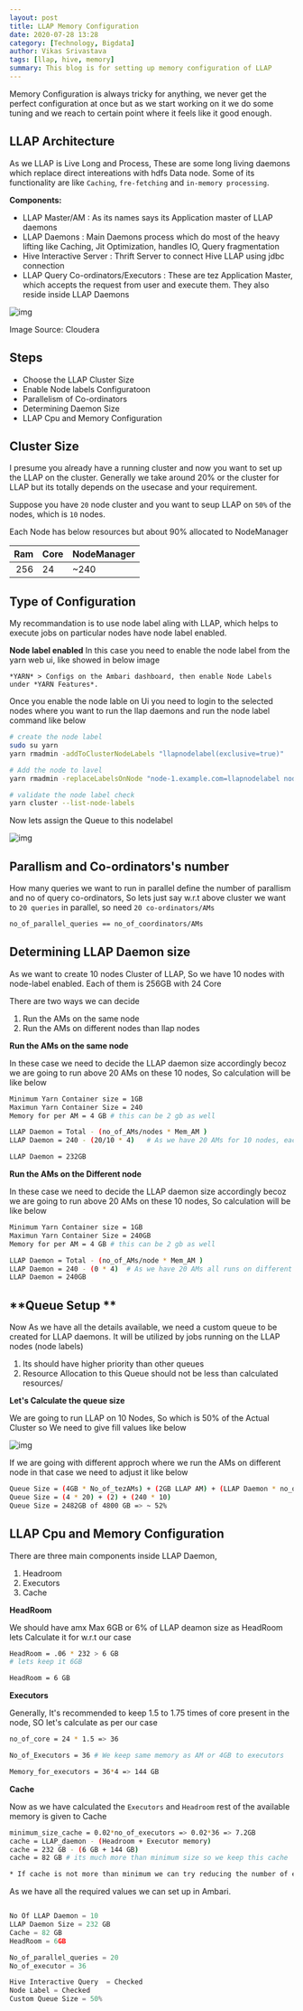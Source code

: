 ```yaml
---
layout: post
title: LLAP Memory Configuration
date: 2020-07-28 13:28
category: [Technology, Bigdata]
author: Vikas Srivastava
tags: [llap, hive, memory]
summary: This blog is for setting up memory configuration of LLAP
---
```


Memory Configuration is always tricky for anything, we never get the perfect configuration at once but as we start working on it we do some tuning and we reach to certain point where it feels like it good enough.

## **LLAP Architecture**
As we LLAP is Live Long and Process, These are some long living daemons which replace direct intereations with hdfs Data node. Some of its functionality are like `Caching`, `fre-fetching` and `in-memory processing`.

**Components:**

- LLAP Master/AM : As its names says its Application master of LLAP daemons
- LLAP Daemons  : Main Daemons process which do most of the heavy lifting like Caching, Jit Optimization, handles IO, Query fragmentation
- Hive Interactive Server : Thrift Server to connect Hive LLAP using jdbc connection
- LLAP Query Co-ordinators/Executors : These are tez Application Master, which accepts the request from user and execute them. They also reside inside LLAP Daemons

![img](../../resource/others/arch.jpg)

Image Source: Cloudera

## **Steps**
* Choose the LLAP Cluster Size
* Enable Node labels Configuratoon
* Parallelism of Co-ordinators
* Determining Daemon Size
* LLAP Cpu and Memory Configuration


## **Cluster Size**

I presume you already have a running cluster and now you want to set up the LLAP on the cluster. Generally we take around 20% or the cluster for LLAP but its totally depends on the usecase and your requirement.

Suppose you have `20` node cluster and you want to seup LLAP on `50%` of the nodes, which is `10` nodes.

Each Node has below resources but about 90% allocated to NodeManager

|  Ram | Core | NodeManager |
| ---: | :--- | :---------- |
|  256 | 24   | ~240        |


## **Type of Configuration**
My recommandation is to use node label aling with LLAP, which helps to execute jobs on particular nodes have node label enabled.

**Node label enabled** 
In this case you need to enable the node label from the yarn web ui, like showed in below image
```
*YARN* > Configs on the Ambari dashboard, then enable Node Labels under *YARN Features*.
```

Once you enable the node lable on Ui you need to login to the selected nodes where you want to run the llap daemons and run the node label command like below
```bash
# create the node label
sudo su yarn
yarn rmadmin -addToClusterNodeLabels "llapnodelabel(exclusive=true)"

# Add the node to lavel
yarn rmadmin -replaceLabelsOnNode "node-1.example.com=llapnodelabel node-2.example.com=llapnodelabel node-3.example.com=llapnodelabel"

# validate the node label check 
yarn cluster --list-node-labels
````

Now lets assign the Queue to this nodelabel

![img](../../resource/others/queue.jpg)


## **Parallism and Co-ordinators's number**

How many queries we want to run in parallel define the number of parallism and no of query co-ordinators, So lets just say w.r.t above cluster we want to `20 queries` in parallel, so need `20 co-ordinators/AMs`

```bash
no_of_parallel_queries == no_of_coordinators/AMs
```

## **Determining LLAP Daemon size**

As we want to create 10 nodes Cluster of LLAP, So we have 10 nodes with node-label enabled. Each of them is 256GB with 24 Core

There are two ways we can decide 
1. Run the AMs on the same node
2. Run the AMs on different nodes than llap nodes

**Run the AMs on the same node**

In these case we need to decide the LLAP daemon size accordingly becoz we are going to run above 20 AMs on these 10 nodes, So calculation will be like below

```bash
Minimum Yarn Container size = 1GB
Maximun Yarn Container Size = 240 
Memory for per AM = 4 GB # this can be 2 gb as well

LLAP Daemon = Total - (no_of_AMs/nodes * Mem_AM )
LLAP Daemon = 240 - (20/10 * 4)   # As we have 20 AMs for 10 nodes, each will run 2 AMS

LLAP Daemon = 232GB
```

**Run the AMs on the Different node**

In these case we need to decide the LLAP daemon size accordingly becoz we are going to run above 20 AMs on these 10 nodes, So calculation will be like below

```bash
Minimum Yarn Container size = 1GB
Maximun Yarn Container Size = 240GB
Memory for per AM = 4 GB # this can be 2 gb as well

LLAP Daemon = Total - (no_of_AMs/node * Mem_AM )
LLAP Daemon = 240 - (0 * 4)  # As we have 20 AMs all runs on different nodes
LLAP Daemon = 240GB
```

## **Queue Setup **

Now As we have all the details available, we need a custom queue to be created for LLAP daemons. It will be utilized by jobs running on the LLAP nodes (node labels)

1. Its should have higher priority than other queues
2. Resource Allocation to this Queue should not be less than calculated resources/

**Let's Calculate the queue size**

We are going to run LLAP on 10 Nodes, So which is 50% of the Actual Cluster so
We need to give fill values like below

![img]()

If we are going with different approch where we run the AMs on different node in that case we need to adjust it like below

```bash
Queue Size = (4GB * No_of_tezAMs) + (2GB LLAP AM) + (LLAP Daemon * no_of_nodes)
Queue Size = (4 * 20) + (2) + (240 * 10)
Queue Size = 2482GB of 4800 GB => ~ 52%
```


## **LLAP Cpu and Memory Configuration**

There are three main components inside LLAP Daemon,

1. Headroom  
2. Executors
3. Cache

**HeadRoom**

We should have amx Max 6GB or 6% of LLAP deamon size as HeadRoom lets Calculate it for w.r.t our case 

```bash 
HeadRoom = .06 * 232 > 6 GB
# lets keep it 6GB

HeadRoom = 6 GB
```

**Executors**

Generally, It's recommended to keep 1.5 to 1.75 times of core present in the node, SO let's calculate as per our case

```bash
no_of_core = 24 * 1.5 => 36

No_of_Executors = 36 # We keep same memory as AM or 4GB to executors

Memory_for_executors = 36*4 => 144 GB

```

**Cache**

Now as we have calculated the `Executors` and `Headroom` rest of the available memory is given to Cache

```bash
minimum_size_cache = 0.02*no_of_executors => 0.02*36 => 7.2GB
cache = LLAP_daemon - (Headroom + Executor memory)
cache = 232 GB - (6 GB + 144 GB)
cache = 82 GB # its much more than minimum size so we keep this cache

* If cache is not more than minimum we can try reducing the number of executor to adjust the cache
```

As we have all the required values we can set up in Ambari.

```Python

No Of LLAP Daemon = 10
LLAP Daemon Size = 232 GB
Cache = 82 GB
HeadRoom = 6GB

No_of_parallel_queries = 20
No_of_executor = 36

Hive Interactive Query  = Checked
Node Label = Checked
Custom Queue Size = 50% 

```